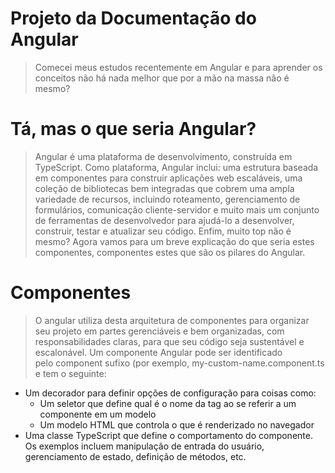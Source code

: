# Projeto da Documentação do Angular
> Comecei meus estudos recentemente em Angular e para aprender os conceitos não há nada melhor que por a mão na massa não é mesmo?
# Tá, mas o que seria Angular?
> Angular é uma plataforma de desenvolvimento, construída em TypeScript.
> Como plataforma, Angular inclui: uma estrutura baseada em componentes para construir aplicações web escaláveis, uma coleção de bibliotecas bem integradas que cobrem uma ampla variedade de recursos, incluindo roteamento, gerenciamento de formulários, comunicação cliente-servidor e muito mais um conjunto de ferramentas de desenvolvedor para ajudá-lo a desenvolver, construir, testar e atualizar seu código. Enfim, muito top não é mesmo? Agora vamos para um breve explicação do que seria estes componentes, componentes estes que são os pilares do Angular.
# Componentes
> O angular utiliza desta arquitetura de componentes para organizar seu projeto em partes gerenciáveis e bem organizadas, com responsabilidades claras, para que seu código seja sustentável e escalonável. Um componente Angular pode ser identificado pelo component sufixo (por exemplo, my-custom-name.component.ts e tem o seguinte:
- Um decorador para definir opções de configuração para coisas como:
    - Um seletor que define qual é o nome da tag ao se referir a um componente em um modelo
    - Um modelo HTML que controla o que é renderizado no navegador
- Uma classe TypeScript que define o comportamento do componente. Os exemplos incluem manipulação de entrada do usuário, gerenciamento de estado, definição de métodos, etc.
